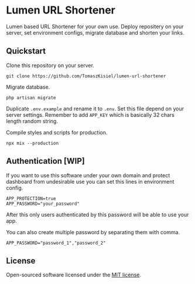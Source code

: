 # Lumen URL Shortener

Lumen based URL Shortener for your own use. Deploy repositery on your server, set environment configs, migrate database and shorten your links.

## Quickstart

Clone this repository on your server.

```
git clone https://github.com/TomaszKisiel/lumen-url-shortener
```

Migrate database.

```
php artisan migrate
```

Duplicate ```.env.example``` and rename it to ```.env```. Set this file depend on your server settings.
Remember to add ```APP_KEY``` which is basically 32 chars length random string.

Compile styles and scripts for production.
```
npx mix --production
```

## Authentication [WIP]

If you want to use this software under your own domain and protect dashboard from undesirable use you can set this lines in environment config.

```
APP_PROTECTION=true
APP_PASSWORD="your_password"
```

After this only users authenticated by this password will be able to use your app.

You can also create multiple password by separating them with comma.

```
APP_PASSWORD="password_1","password_2"
```

## License

Open-sourced software licensed under the [MIT license](https://opensource.org/licenses/MIT).

